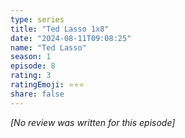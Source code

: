 ```yaml
---
type: series
title: "Ted Lasso 1x8"
date: "2024-08-11T09:08:25"
name: "Ted Lasso"
season: 1
episode: 8
rating: 3
ratingEmoji: ⭐️⭐️⭐️
share: false
---
```


*[No review was written for this episode]*
